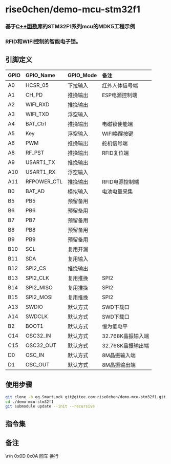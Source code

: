 # rise0chen/demo-mcu-stm32f1
### 基于[C++函数库](https://gitee.com/rise0chen/lib-mcu-stm32f1)的STM32F1系列mcu的MDK5工程示例
### RFID和WIFI控制的智能电子锁。

## 引脚定义
GPIO|GPIO_Name   |GPIO_Mode|备注
:---|:-----------|:--------|:----
A0  |HCSR_05     |下拉输入 |红外人体信号端
A1  |CH_PD       |推挽输出 |ESP电源控制端
A2  |WIFI_RXD    |推挽输出 |
A3  |WIFI_TXD    |浮空输入 |
A4  |BAT_Ctrl    |推挽输出 |电磁锁使能端
A5  |Key         |浮空输入 |WIFI唤醒按键
A6  |PWM         |推挽输出 |舵机信号端
A8  |RF_PST      |推挽输出 |RFID复位端
A9  |USART1_TX   |推挽输出 |
A10 |USART1_RX   |浮空输入 |
A11 |RFPOWER_CTL |推挽输出 |RFID电源控制端
B0  |BAT_AD      |模拟输入 |电池电量采集
B5  |PB5         |预留备用 |
B6  |PB6         |预留备用 |
B7  |PB7         |预留备用 |
B8  |PB8         |预留备用 |
B9  |PB9         |预留备用 |
B10 |SCL         |复用开漏 |
B11 |SDA         |复用输入 |
B12 |SPI2_CS     |推挽输出 |
B13 |SPI2_CLK    |复用推挽 |SPI2
B14 |SPI2_MISO   |复用推挽 |SPI2
B15 |SPI2_MOSI   |复用推挽 |SPI2
 A13|SWDIO       |默认方式 |SWD下载口
 A14|SWDCLK      |默认方式 |SWD下载口
 B2 |BOOT1       |默认方式 |恒为低电平
 C14|OSC32_IN    |默认方式 |32.768K晶振输入端
 C15|OSC32_OUT   |默认方式 |32.768K晶振输出端
 D0 |OSC_IN      |默认方式 |8M晶振输入端
 D1 |OSC_OUT     |默认方式 |8M晶振输出端


## 使用步骤
``` bash
git clone -b eg.SmartLock git@gitee.com:rise0chen/demo-mcu-stm32f1.git
cd ./demo-mcu-stm32f1
git submodule update --init --recursive
```

## 指令集


## 备注
\r\n
0x0D 0x0A
回车 换行
